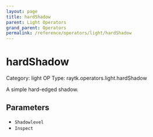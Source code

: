 ```yaml
---
layout: page
title: hardShadow
parent: Light Operators
grand_parent: Operators
permalink: /reference/operators/light/hardShadow
---
```


# hardShadow

Category: light
OP Type: raytk.operators.light.hardShadow



A simple hard-edged shadow.

## Parameters

* `Shadowlevel`
* `Inspect`